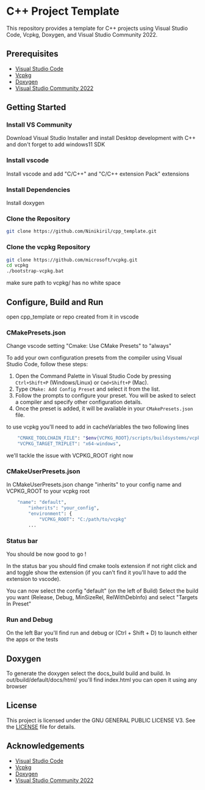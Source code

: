 # C++ Project Template

This repository provides a template for C++ projects using Visual Studio Code, Vcpkg, Doxygen, and Visual Studio Community 2022.

## Prerequisites

- [Visual Studio Code](https://code.visualstudio.com/)
- [Vcpkg](https://github.com/microsoft/vcpkg)
- [Doxygen](http://www.doxygen.nl/)
- [Visual Studio Community 2022](https://visualstudio.microsoft.com/vs/community/)

## Getting Started

### Install VS Community

Download Visual Studio Installer and install Desktop development with C++ and don't forget to add windows11 SDK

### Install vscode

Install vscode and add "C/C++" and "C/C++ extension Pack" extensions

### Install Dependencies

Install doxygen

### Clone the Repository

```sh
git clone https://github.com/Ninikiril/cpp_template.git
```

### Clone the vcpkg Repository

```sh
git clone https://github.com/microsoft/vcpkg.git
cd vcpkg
./bootstrap-vcpkg.bat
```
make sure path to vcpkg/ has no white space

## Configure, Build and Run

open cpp_template or repo created from it in vscode

### CMakePresets.json
Change vscode setting "Cmake: Use CMake Presets" to "always"

To add your own configuration presets from the compiler using Visual Studio Code, follow these steps:

1. Open the Command Palette in Visual Studio Code by pressing `Ctrl+Shift+P` (Windows/Linux) or `Cmd+Shift+P` (Mac).
2. Type `CMake: Add Config Preset` and select it from the list.
3. Follow the prompts to configure your preset. You will be asked to select a compiler and specify other configuration details.
4. Once the preset is added, it will be available in your `CMakePresets.json` file.

to use vcpkg you'll need to add in cacheVariables
the two following lines

```sh
    "CMAKE_TOOLCHAIN_FILE": "$env{VCPKG_ROOT}/scripts/buildsystems/vcpkg.cmake",
    "VCPKG_TARGET_TRIPLET": "x64-windows",
```

we'll tackle the issue with VCPKG_ROOT right now

### CMakeUserPresets.json

In CMakeUserPresets.json change "inherits" to your config name and VCPKG_ROOT to your vcpkg root

```sh
    "name": "default",
        "inherits": "your_config",
        "environment": {
            "VCPKG_ROOT": "C:/path/to/vcpkg"
        ...
```
### Status bar

You should be now good to go !

In the status bar you should find cmake tools extension if not right click and and toggle show the extension (if you can't find it you'll have to add the extension to vscode).

You can now select the config "default" (on the left of Build)
Select the build you want (Release, Debug, MinSizeRel, RelWithDebInfo) and select "Targets In Preset"

### Run and Debug

On the left Bar you'll find run and debug or (Ctrl + Shift + D) to launch either the apps or the tests

## Doxygen

To generate the doxygen select the docs_build build and build. In out/build/default/docs/html/ you'll find index.html you can open it using any browser

## License

This project is licensed under the GNU GENERAL PUBLIC LICENSE V3. See the [LICENSE](LICENSE) file for details.

## Acknowledgements

- [Visual Studio Code](https://code.visualstudio.com/)
- [Vcpkg](https://github.com/microsoft/vcpkg)
- [Doxygen](http://www.doxygen.nl/)
- [Visual Studio Community 2022](https://visualstudio.microsoft.com/vs/community/)
